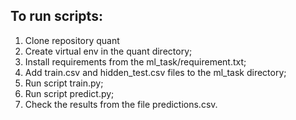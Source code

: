 ## To run scripts:
1. Clone repository quant
2. Create virtual env in the quant directory;
4. Install requirements from the ml_task/requirement.txt;
5. Add train.csv and hidden_test.csv files to the ml_task directory;
6. Run script train.py;
7. Run script predict.py;
8. Check the results from the file predictions.csv.
